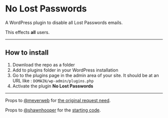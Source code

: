 # No Lost Passwords
A WordPress plugin to disable all Lost Passwords emails. 

This effects **all** users.

-----
## How to install

1. Download the repo as a folder
1. Add to plugins folder in your WordPress installation
1. Go to the plugins page in the admin area of your site. It should be at an URL like : `DOMAIN/wp-admin/plugins.php`
1. Activate the plugin **No Lost Passwords**

-----

Props to [@meyerweb](https://github.com/meyerweb) for [the original request need](https://twitter.com/meyerweb/status/914951910872018944).

Props to [@shawnhooper](https://github.com/shawnhooper) for the [starting code](https://twitter.com/ShawnHooper/status/914955994995838977).
